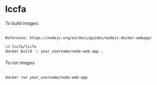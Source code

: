 # lccfa
###### To build images:
    Reference: https://nodejs.org/en/docs/guides/nodejs-docker-webapp/
```bash
cd lccfa/lccfa
docker build -t your_username/node-web-app .
```

###### To run images
```bash
docker run your_username/node-web-app
```
